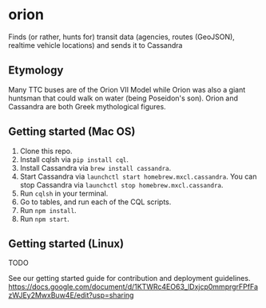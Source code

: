 # orion
Finds (or rather, hunts for) transit data (agencies, routes (GeoJSON), realtime vehicle locations) and sends it to Cassandra


## Etymology

Many TTC buses are of the Orion VII Model while Orion was also a giant huntsman that could walk on water (being Poseidon's son). Orion and Cassandra are both Greek mythological figures.


## Getting started (Mac OS)

1. Clone this repo.
2. Install cqlsh via `pip install cql`.
3. Install Cassandra via `brew install cassandra`.
4. Start Cassandra via `launchctl start homebrew.mxcl.cassandra`.
   You can stop Cassandra via `launchctl stop homebrew.mxcl.cassandra`.
5. Run `cqlsh` in your terminal.
6. Go to tables, and run each of the CQL scripts.
7. Run `npm install`.
8. Run `npm start`.

## Getting started (Linux)

TODO

See our getting started guide for contribution and deployment guidelines.
https://docs.google.com/document/d/1KTWRc4EO63_lDxjcp0mmprgrFPfFazWJEy2MwxBuw4E/edit?usp=sharing
